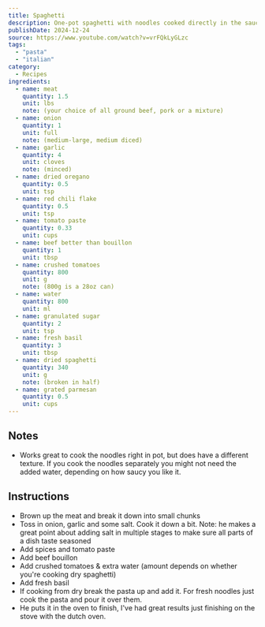 ```yaml
---
title: Spaghetti
description: One-pot spaghetti with noodles cooked directly in the sauce. Originally from Brian Lagerstrom.
publishDate: 2024-12-24
source: https://www.youtube.com/watch?v=vrFQkLyGLzc
tags:
  - "pasta"
  - "italian"
category:
  - Recipes
ingredients:
  - name: meat
    quantity: 1.5
    unit: lbs
    note: (your choice of all ground beef, pork or a mixture)
  - name: onion
    quantity: 1
    unit: full
    note: (medium-large, medium diced)
  - name: garlic
    quantity: 4
    unit: cloves
    note: (minced)
  - name: dried oregano
    quantity: 0.5
    unit: tsp
  - name: red chili flake
    quantity: 0.5
    unit: tsp
  - name: tomato paste
    quantity: 0.33
    unit: cups
  - name: beef better than bouillon
    quantity: 1
    unit: tbsp
  - name: crushed tomatoes
    quantity: 800
    unit: g
    note: (800g is a 28oz can)
  - name: water
    quantity: 800
    unit: ml
  - name: granulated sugar
    quantity: 2
    unit: tsp
  - name: fresh basil
    quantity: 3
    unit: tbsp
  - name: dried spaghetti
    quantity: 340
    unit: g
    note: (broken in half)
  - name: grated parmesan
    quantity: 0.5
    unit: cups
---
```


## Notes

- Works great to cook the noodles right in pot, but does have a different texture. If you cook the noodles separately you might not need the added water, depending on how saucy you like it.

## Instructions

- Brown up the meat and break it down into small chunks
- Toss in onion, garlic and some salt. Cook it down a bit. Note: he makes a great point about adding salt in multiple stages to make sure all parts of a dish taste seasoned
- Add spices and tomato paste
- Add beef bouillon
- Add crushed tomatoes & extra water (amount depends on whether you're cooking dry spaghetti)
- Add fresh basil
- If cooking from dry break the pasta up and add it. For fresh noodles just cook the pasta and pour it over them.
- He puts it in the oven to finish, I've had great results just finishing on the stove with the dutch oven.
